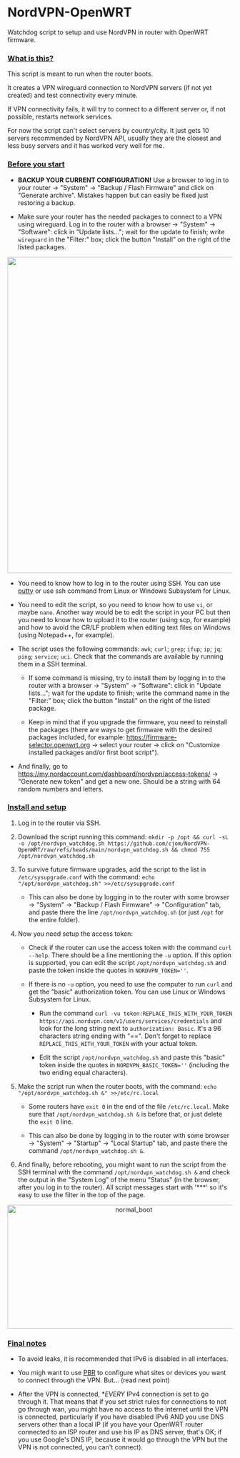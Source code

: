 # NordVPN-OpenWRT
Watchdog script to setup and use NordVPN in router with OpenWRT firmware.

###
### <ins>What is this?</ins>

This script is meant to run when the router boots.

It creates a VPN wireguard connection to NordVPN servers (if not yet created) and test connectivity every minute.

If VPN connectivity fails, it will try to connect to a different server or, if not possible, restarts network services.

For now the script can't select servers by country/city. It just gets 10 servers recommended by NordVPN API, usually they are the closest and less busy servers and it has worked very well for me.

###

### <ins>Before you start</ins>

- **BACKUP YOUR CURRENT CONFIGURATION!** Use a browser to log in to your router -> "System" -> "Backup / Flash Firmware" and click on "Generate archive". Mistakes happen but can easily be fixed just restoring a backup.

- Make sure your router has the needed packages to connect to a VPN using wireguard. Log in to the router with a browser -> "System" -> "Software": click in "Update lists..."; wait for the update to finish; write `wireguard` in the "Filter:" box; click the button "Install" on the right of the listed packages.

<p align="center" /><img width="1194" height="708" alt="wireguard" src="https://github.com/user-attachments/assets/b5d9e128-9163-47d5-8500-c4b9236982a8" /></p>


- You need to know how to log in to the router using SSH. You can use [putty](https://www.putty.org) or use ssh command from Linux or Windows Subsystem for Linux.

- You need to edit the script, so you need to know how to use `vi`, or maybe `nano`. Another way would be to edit the script in your PC but then you need to know how to upload it to the router (using scp, for example) and how to avoid the CR/LF problem when editing text files on Windows (using Notepad++, for example).

- The script uses the following commands: `awk`; `curl`; `grep`; `ifup`; `ip`; `jq`; `ping`; `service`; `uci`. Check that the commands are available by running them in a SSH terminal.

  + If some command is missing, try to install them by logging in to the router with a browser -> "System" -> "Software": click in "Update lists..."; wait for the update to finish; write the command name in the "Filter:" box; click the button "Install" on the right of the listed package.
 
  + Keep in mind that if you upgrade the firmware, you need to reinstall the packages (there are ways to get firmware with the desired packages included, for example: https://firmware-selector.openwrt.org -> select your router -> click on "Customize installed packages and/or first boot script").

- And finally, go to https://my.nordaccount.com/dashboard/nordvpn/access-tokens/ -> "Generate new token" and get a new one. Should be a string with 64 random numbers and letters.

###

### <ins>Install and setup</ins>

1. Log in to the router via SSH. 

2. Download the script running this command: `mkdir -p /opt && curl -sL -o /opt/nordvpn_watchdog.sh https://github.com/cjom/NordVPN-OpenWRT/raw/refs/heads/main/nordvpn_watchdog.sh && chmod 755 /opt/nordvpn_watchdog.sh`

3. To survive future firmware upgrades, add the script to the list in `/etc/sysupgrade.conf` with the command: `echo "/opt/nordvpn_watchdog.sh" >>/etc/sysupgrade.conf`

   - This can also be done by logging in to the router with some browser -> "System" -> "Backup / Flash Firmware" -> "Configuration" tab, and paste there the line `/opt/nordvpn_watchdog.sh` (or just `/opt` for the entire folder).

4. Now you need setup the access token:

   - Check if the router can use the access token with the command `curl --help`. There should be a line mentioning the `-u` option. If this option is supported, you can edit the script `/opt/nordvpn_watchdog.sh` and paste the token inside the quotes in `NORDVPN_TOKEN=''`.

   - If there is no `-u` option, you need to use the computer to run `curl` and get the "basic" authorization token. You can use Linux or Windows Subsystem for Linux.

     + Run the command `curl -vu token:REPLACE_THIS_WITH_YOUR_TOKEN https://api.nordvpn.com/v1/users/services/credentials` and look for the long string next to `authorization: Basic`. It's a 96 characters string ending with "==". Don't forget to replace `REPLACE_THIS_WITH_YOUR_TOKEN` with your actual token.

     + Edit the script `/opt/nordvpn_watchdog.sh` and paste this "basic" token inside the quotes in `NORDVPN_BASIC_TOKEN=''` (including the two ending equal characters).

5. Make the script run when the router boots, with the command: `echo "/opt/nordvpn_watchdog.sh &" >>/etc/rc.local`

   - Some routers have `exit 0` in the end of the file `/etc/rc.local`. Make sure that `/opt/nordvpn_watchdog.sh &` is before that, or just delete the `exit 0` line.

   - This can also be done by logging in to the router with some browser -> "System" -> "Startup" -> "Local Startup" tab, and paste there the command `/opt/nordvpn_watchdog.sh &`.

6. And finally, before rebooting, you might want to run the script from the SSH terminal with the command `/opt/nordvpn_watchdog.sh &` and check the output in the "System Log" of the menu "Status" (in the browser, after you log in to the router). All script messages start with '***' so it's easy to use the filter in the top of the page.

<p align="center" /><img width="550" height="277" alt="normal_boot" src="https://github.com/user-attachments/assets/a8c517c5-9b8c-48be-a508-14c614dcaef7" /></p>


###

### <ins>Final notes</ins>

- To avoid leaks, it is recommended that IPv6 is disabled in all interfaces.

- You migh want to use [PBR](https://docs.openwrt.melmac.ca/pbr) to configure what sites or devices you want to connect through the VPN. But... (read next point)

- After the VPN is connected, **EVERY* IPv4 connection is set to go through it. That means that if you set strict rules for connections to not go through wan, you might have no access to the internet until the VPN is connected, particularly if you have disabled IPv6 AND you use DNS servers other than a local IP (if you have your OpenWRT router connected to an ISP router and use his IP as DNS server, that's OK; if you use Google's DNS IP, because it would go through the VPN but the VPN is not connected, you can't connect).
